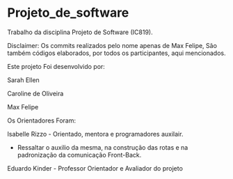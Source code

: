 # Projeto_de_software
Trabalho da disciplina Projeto de Software (IC819).

Disclaimer: Os commits realizados pelo nome apenas de Max Felipe, São também códigos elaborados, por todos os participantes, aqui mencionados. 

Este projeto Foi desenvolvido por:

Sarah Ellen 

Caroline de Oliveira

Max Felipe 

Os Orientadores Foram:

Isabelle Rizzo - Orientado, mentora e programadores auxilair.
  * Ressaltar o auxilio da mesma, na construção das rotas e na padronização da comunicação Front-Back.
    
Eduardo Kinder - Professor Orientador e Avaliador do projeto

